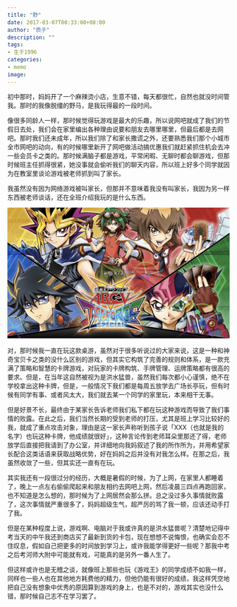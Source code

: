 ```yaml
---
title: "野"
date: 2017-03-07T00:33:00+08:00
author: "质子"
description: ""
tags:
- 生于1996
categories:
- memo
image:
---
```


初中那时，妈妈开了一个麻辣烫小店，生意不错，每天都很忙，自然也就没时间管我。那时的我像脱缰的野马，是我玩得最的一段时间。

像很多同龄人一样，那时候觉得玩游戏是最大的乐趣，所以说网吧就成了我们的节假日去处，我们会在家里编出各种理由说要和朋友去哪里哪里，但最后都是去网吧。那时我们还未成年，所以我们除了和家长撒谎之外，还要熟悉我们那个小城市全市网吧的动向，有的时候哪里新开了网吧做活动搞优惠我们就赶紧抓住机会去冲一些会员卡之类的。那时候满脑子都是游戏，平常闲暇、无聊时都会聊游戏，但那时候班主任抓得很紧，她没事就会偷听我们的聊天内容，所以班上好多个同学就因为在教室里谈论游戏被老师抓到叫了家长。

我虽然没有因为网络游戏被叫家长，但那并不意味着我没有叫家长，我因为另一样东西被老师谈话，还在全班介绍我玩的是什么东西。

![](/images/Pasted%20image%2020210307003247.png)

对，那时候我一直在玩这款桌游，虽然对于很多听说过的大家来说，这是一种和神奇宝贝卡之类的没什么区别的游戏，但其实它构筑了完善的规则和体系，是一款充满了策略和智慧的卡牌游戏，对玩家的卡牌构筑、手牌管理、运牌策略都有很高的要求。但是，在当年这自然被视为是洪水猛兽，虽然我们每次都小心谨慎，绝不在学校拿出这种卡牌，但是，一般情况下我们都是每周五放学去广场长亭玩，但有时候有同学有事、或者风太大，我们就去某一个同学的家里玩，本来相干无事。

但是好景不长，最终由于某家长告诉老师我们私下都在玩这种游戏而导致了我们事情的败露。在此之后，我们当然长期的受到老师的打压，尤其是班上学习比较好的我，就成了重点攻击对象，理由是这一家长声称听到孩子说「XXX（也就是我的名字）也玩这种卡牌，他成绩就很好」，这种言论传到老师耳朵里那还了得，老师放学后直接把我请到了办公室，并详细地向我妈叙述了我的所作所为，并用希望家长配合这类话语来获取战略优势，好在妈妈之后并没有对我怎么样。在那之后，我虽然收敛了一些，但其实还一直有在玩。

其实我还有一段很过分的经历，大概是暑假的时候，为了上网，在家里人都睡着了，晚上一点左右偷偷爬起来和朋友相约去网吧上网，然后凌晨三四点再跑回家，也不知道是怎么想的，那时候为了上网居然会那么拼。总之没过多久事情就败露了，这次事情就严重很多了，妈妈超级生气，超严厉的骂了我一顿，应该还动手打了我。

但是在某种程度上说，游戏啊、电脑对于我或许真的是洪水猛兽呢？清楚地记得中考当天的中午我还到商店买了最新到货的卡包，现在想想不说悔恨，也确实会忍不住叹息，假如自己把更多的时间放到学习上，或许我能学得更好一些呢？那我中考之后考河师大附中可能就有戏，可能真的是另外一番人生了。

但这样或许也是无稽之谈，就像班上那些也玩《游戏王》的同学成绩不如我一样，同样也一些人也在其他地方耗费他的精力，但他仍能有很好的成绩，我这样凭空地把自己没有想象中优秀的原因算到游戏的身上，也是不对的，游戏其实也没什么错，那时候自己志不在学习罢了。
